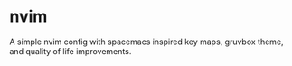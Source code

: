 # nvim
A simple nvim config with spacemacs inspired key maps, gruvbox theme, and quality of life improvements. 
